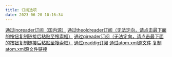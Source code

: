 ```yaml
---
title: 订阅选项
date: 2023-06-20 10:16:34
---
```


<script>
    function changeCopyInfo() {
      navigator.clipboard.writeText("https://joywonderful.github.io/atom.xml").then(
        function () {
            var cpinnertext = document.getElementById("copybtninfo");
            cpinnertext.innerHTML = "已复制";
            setTimeout(() => cpinnertext.innerHTML = "复制atom.xml源文件链接", 2000);
        },
        function () {
            var cpinnertext = document.getElementById("copybtninfo");
            cpinnertext.innerHTML = "复制时出现错误";
            setTimeout(() => cpinnertext.innerHTML = "复制atom.xml源文件链接", 2000);
        },
      );
    } /*自己又写了一个屎山 JS。。。也没啥用，我的强迫症本质让我写了显示“已复制” By JoyWonderful*/
    /* 要是某个用户突然兴起狂点复制，屎山的本质据显现出来了吧。（大雾 我猜没有人会来看这行代码注释，除了我。*/
</script>

<!--屎山代码 QwQ-->
<span class="links-of-author-item">
    <a href="https://www.innoreader.com/search/feeds/https%3A%2F%2Fjoywonderful.github.io%2Fatom.xml" rel="noopener me" target="_blank">通过inoreader订阅（国内源）</a>
</span>
<span class="links-of-author-item">
    <a href="https://theoldreader.com/" rel="noopener me" target="_blank">通过theoldreader订阅（无法定向，请点击最下面的按钮复制链接后粘贴至搜索框）</a>
</span>
<span class="links-of-author-item">
    <a href="https://www.qireader.com/discover" rel="noopener me" target="_blank">通过qireader订阅（无法定向，请点击最下面的按钮复制链接后粘贴至搜索框）</a>
</span>
<span class="links-of-author-item">
    <a href="https://www.readdig.com/feed/6496a90063a9490018d26791" rel="noopener me" target="_blank">通过readdig订阅</a>
</span>
<span class="links-of-author-item">
    <a href="/atom.xml">通过atom.xml源文件</a>
</span>
<span class="links-of-author-item">
    <a href="javascript:changeCopyInfo();" id="copybtninfo">复制atom.xml源文件链接</a>
</span>